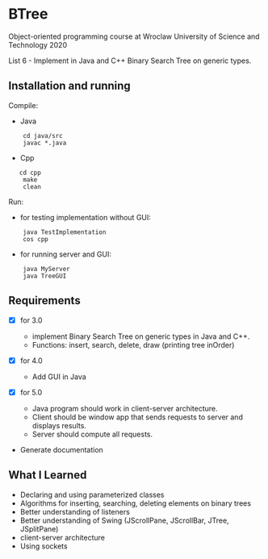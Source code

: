 BTree
=====
Object-oriented programming course at Wroclaw University of Science and Technology 2020

List 6 - Implement in Java and C++ Binary Search Tree on generic types.


Installation and running
----
Compile:
* Java
```
    cd java/src
    javac *.java
```
* Cpp
```
   cd cpp
    make
    clean 
```
Run:
* for testing implementation without GUI:
```
    java TestImplementation
    cos cpp
```
* for running server and GUI:
```
    java MyServer
    java TreeGUI
```
Requirements
----

* [x] for 3.0
    * implement Binary Search Tree on generic types in Java and C++.
    * Functions: insert, search, delete, draw (printing tree inOrder)

* [x] for 4.0
    * Add GUI in Java

* [x] for 5.0
    * Java program should work in client-server architecture.
    * Client should be window app that sends requests to server and displays results.
    * Server should compute all requests.
* Generate documentation

What I Learned
----
* Declaring and using parameterized classes
* Algorithms for inserting, searching, deleting elements on binary trees
* Better understanding of listeners
* Better understanding of Swing (JScrollPane, JScrollBar, JTree, JSplitPane)
* client-server architecture
* Using sockets
